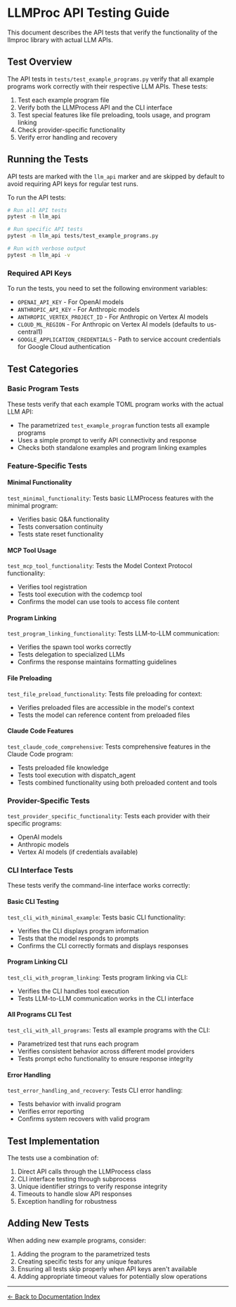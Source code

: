 # LLMProc API Testing Guide

This document describes the API tests that verify the functionality of the llmproc library with actual LLM APIs.

## Test Overview

The API tests in `tests/test_example_programs.py` verify that all example programs work correctly with their respective LLM APIs. These tests:

1. Test each example program file
2. Verify both the LLMProcess API and the CLI interface
3. Test special features like file preloading, tools usage, and program linking
4. Check provider-specific functionality
5. Verify error handling and recovery

## Running the Tests

API tests are marked with the `llm_api` marker and are skipped by default to avoid requiring API keys for regular test runs.

To run the API tests:

```bash
# Run all API tests
pytest -m llm_api

# Run specific API tests
pytest -m llm_api tests/test_example_programs.py

# Run with verbose output
pytest -m llm_api -v
```

### Required API Keys

To run the tests, you need to set the following environment variables:

- `OPENAI_API_KEY` - For OpenAI models
- `ANTHROPIC_API_KEY` - For Anthropic models
- `ANTHROPIC_VERTEX_PROJECT_ID` - For Anthropic on Vertex AI models
- `CLOUD_ML_REGION` - For Anthropic on Vertex AI models (defaults to us-central1)
- `GOOGLE_APPLICATION_CREDENTIALS` - Path to service account credentials for Google Cloud authentication

## Test Categories

### Basic Program Tests

These tests verify that each example TOML program works with the actual LLM API:

- The parametrized `test_example_program` function tests all example programs
- Uses a simple prompt to verify API connectivity and response
- Checks both standalone examples and program linking examples

### Feature-Specific Tests

#### Minimal Functionality

`test_minimal_functionality`: Tests basic LLMProcess features with the minimal program:
- Verifies basic Q&A functionality
- Tests conversation continuity
- Tests state reset functionality

#### MCP Tool Usage

`test_mcp_tool_functionality`: Tests the Model Context Protocol functionality:
- Verifies tool registration
- Tests tool execution with the codemcp tool
- Confirms the model can use tools to access file content

#### Program Linking

`test_program_linking_functionality`: Tests LLM-to-LLM communication:
- Verifies the spawn tool works correctly
- Tests delegation to specialized LLMs
- Confirms the response maintains formatting guidelines

#### File Preloading

`test_file_preload_functionality`: Tests file preloading for context:
- Verifies preloaded files are accessible in the model's context
- Tests the model can reference content from preloaded files

#### Claude Code Features

`test_claude_code_comprehensive`: Tests comprehensive features in the Claude Code program:
- Tests preloaded file knowledge
- Tests tool execution with dispatch_agent
- Tests combined functionality using both preloaded content and tools

### Provider-Specific Tests

`test_provider_specific_functionality`: Tests each provider with their specific programs:
- OpenAI models
- Anthropic models
- Vertex AI models (if credentials available)

### CLI Interface Tests

These tests verify the command-line interface works correctly:

#### Basic CLI Testing

`test_cli_with_minimal_example`: Tests basic CLI functionality:
- Verifies the CLI displays program information
- Tests that the model responds to prompts
- Confirms the CLI correctly formats and displays responses

#### Program Linking CLI

`test_cli_with_program_linking`: Tests program linking via CLI:
- Verifies the CLI handles tool execution
- Tests LLM-to-LLM communication works in the CLI interface

#### All Programs CLI Test

`test_cli_with_all_programs`: Tests all example programs with the CLI:
- Parametrized test that runs each program
- Verifies consistent behavior across different model providers
- Tests prompt echo functionality to ensure response integrity

#### Error Handling

`test_error_handling_and_recovery`: Tests CLI error handling:
- Tests behavior with invalid program
- Verifies error reporting
- Confirms system recovers with valid program

## Test Implementation

The tests use a combination of:

1. Direct API calls through the LLMProcess class
2. CLI interface testing through subprocess
3. Unique identifier strings to verify response integrity
4. Timeouts to handle slow API responses
5. Exception handling for robustness

## Adding New Tests

When adding new example programs, consider:

1. Adding the program to the parametrized tests
2. Creating specific tests for any unique features
3. Ensuring all tests skip properly when API keys aren't available
4. Adding appropriate timeout values for potentially slow operations

---
[← Back to Documentation Index](index.md)
